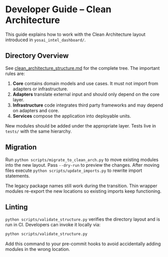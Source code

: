 # Developer Guide – Clean Architecture

This guide explains how to work with the Clean Architecture layout introduced in
`yosai_intel_dashboard/`.

## Directory Overview

See [clean_architecture_structure.md](clean_architecture_structure.md) for the
complete tree. The important rules are:

1. **Core** contains domain models and use cases. It must not import from
   adapters or infrastructure.
2. **Adapters** translate external input and should only depend on the core
   layer.
3. **Infrastructure** code integrates third party frameworks and may depend on
   adapters and core.
4. **Services** compose the application into deployable units.

New modules should be added under the appropriate layer. Tests live in `tests/`
with the same hierarchy.

## Migration

Run `python scripts/migrate_to_clean_arch.py` to move existing modules into the
new layout. Pass `--dry-run` to preview the changes. After moving files execute
`python scripts/update_imports.py` to rewrite import statements.

The legacy package names still work during the transition. Thin wrapper modules
re-export the new locations so existing imports keep functioning.

## Linting

`python scripts/validate_structure.py` verifies the directory layout and is run
in CI. Developers can invoke it locally via:

```bash
python scripts/validate_structure.py
```

Add this command to your pre-commit hooks to avoid accidentally adding modules in
the wrong location.
